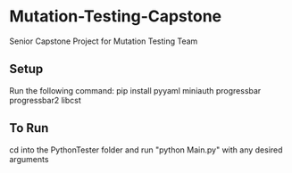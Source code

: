 # Mutation-Testing-Capstone
Senior Capstone Project for Mutation Testing Team

## Setup
Run the following command:
pip install pyyaml miniauth progressbar progressbar2 libcst

## To Run
cd into the PythonTester folder and run "python Main.py" with any desired arguments